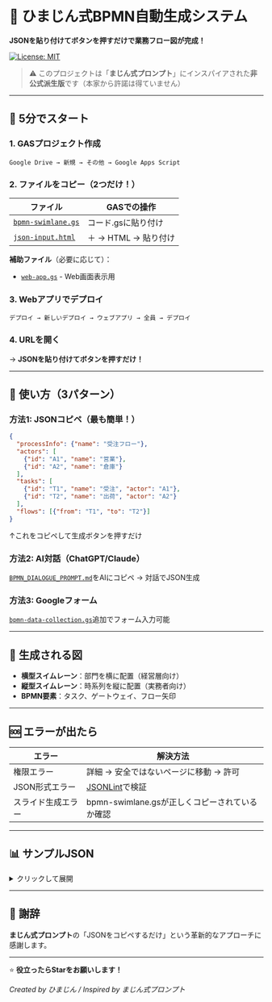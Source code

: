 # 🎯 ひまじん式BPMN自動生成システム

**JSONを貼り付けてボタンを押すだけで業務フロー図が完成！**

[![License: MIT](https://img.shields.io/badge/License-MIT-yellow.svg)](https://opensource.org/licenses/MIT)

> ⚠️ このプロジェクトは「**まじん式プロンプト**」にインスパイアされた**非公式派生版**です（本家から許諾は得ていません）

---

## 🚀 5分でスタート

### 1. GASプロジェクト作成
```
Google Drive → 新規 → その他 → Google Apps Script
```

### 2. ファイルをコピー（2つだけ！）

| ファイル | GASでの操作 |
|---------|------------|
| [`bpmn-swimlane.gs`](./bpmn-swimlane.gs) | コード.gsに貼り付け |
| [`json-input.html`](./json-input.html) | ＋ → HTML → 貼り付け |

**補助ファイル**（必要に応じて）：
- [`web-app.gs`](./web-app.gs) - Web画面表示用

### 3. Webアプリでデプロイ
```
デプロイ → 新しいデプロイ → ウェブアプリ → 全員 → デプロイ
```

### 4. URLを開く
→ **JSONを貼り付けてボタンを押すだけ！**

---

## 📝 使い方（3パターン）

### 方法1: JSONコピペ（最も簡単！）
```json
{
  "processInfo": {"name": "受注フロー"},
  "actors": [
    {"id": "A1", "name": "営業"},
    {"id": "A2", "name": "倉庫"}
  ],
  "tasks": [
    {"id": "T1", "name": "受注", "actor": "A1"},
    {"id": "T2", "name": "出荷", "actor": "A2"}
  ],
  "flows": [{"from": "T1", "to": "T2"}]
}
```
↑これをコピペして生成ボタンを押すだけ

### 方法2: AI対話（ChatGPT/Claude）
[`BPMN_DIALOGUE_PROMPT.md`](./BPMN_DIALOGUE_PROMPT.md)をAIにコピペ → 対話でJSON生成

### 方法3: Googleフォーム
[`bpmn-data-collection.gs`](./bpmn-data-collection.gs)追加でフォーム入力可能

---

## 🎨 生成される図

- **横型スイムレーン**：部門を横に配置（経営層向け）
- **縦型スイムレーン**：時系列を縦に配置（実務者向け）
- **BPMN要素**：タスク、ゲートウェイ、フロー矢印

---

## 🆘 エラーが出たら

| エラー | 解決方法 |
|--------|---------|
| 権限エラー | 詳細 → 安全ではないページに移動 → 許可 |
| JSON形式エラー | [JSONLint](https://jsonlint.com/)で検証 |
| スライド生成エラー | bpmn-swimlane.gsが正しくコピーされているか確認 |

---

## 📊 サンプルJSON

<details>
<summary>クリックして展開</summary>

### 最小構成
```json
{
  "processInfo": {"name": "シンプルフロー"},
  "actors": [
    {"id": "A1", "name": "営業"},
    {"id": "A2", "name": "倉庫"}
  ],
  "tasks": [
    {"id": "T1", "name": "受注", "actor": "A1"},
    {"id": "T2", "name": "出荷", "actor": "A2"}
  ],
  "flows": [{"from": "T1", "to": "T2"}]
}
```

### ゲートウェイ付き
```json
{
  "processInfo": {"name": "在庫確認フロー"},
  "actors": [
    {"id": "A1", "name": "営業"},
    {"id": "A2", "name": "倉庫"},
    {"id": "A3", "name": "購買"}
  ],
  "tasks": [
    {"id": "T1", "name": "注文受付", "actor": "A1"},
    {"id": "T2", "name": "在庫確認", "actor": "A2"},
    {"id": "T3", "name": "出荷", "actor": "A2"},
    {"id": "T4", "name": "発注", "actor": "A3"}
  ],
  "gateways": [
    {"id": "G1", "name": "在庫有無", "type": "exclusive"}
  ],
  "flows": [
    {"from": "T1", "to": "T2"},
    {"from": "T2", "to": "G1"},
    {"from": "G1", "to": "T3", "condition": "在庫あり"},
    {"from": "G1", "to": "T4", "condition": "在庫なし"}
  ]
}
```
</details>

---

## 🙏 謝辞

**まじん式プロンプト**の「JSONをコピペするだけ」という革新的なアプローチに感謝します。

---

⭐ **役立ったらStarをお願いします！**

*Created by ひまじん / Inspired by まじん式プロンプト*